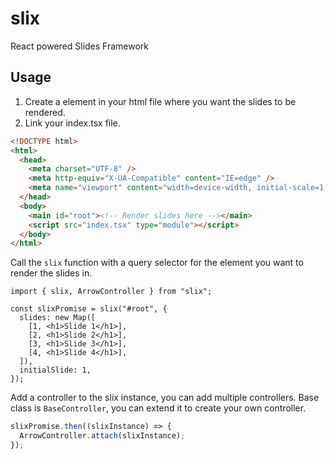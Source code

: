 # slix

React powered Slides Framework

## Usage

1. Create a element in your html file where you want the slides to be rendered.
1. Link your index.tsx file.

```html
<!DOCTYPE html>
<html>
  <head>
    <meta charset="UTF-8" />
    <meta http-equiv="X-UA-Compatible" content="IE=edge" />
    <meta name="viewport" content="width=device-width, initial-scale=1.0" />
  </head>
  <body>
    <main id="root"><!-- Render slides here --></main>
    <script src="index.tsx" type="module"></script>
  </body>
</html>
```

Call the `slix` function with a query selector for the element you want to render the slides in.

```tsx
import { slix, ArrowController } from "slix";

const slixPromise = slix("#root", {
  slides: new Map([
    [1, <h1>Slide 1</h1>],
    [2, <h1>Slide 2</h1>],
    [3, <h1>Slide 3</h1>],
    [4, <h1>Slide 4</h1>],
  ]),
  initialSlide: 1,
});
```

Add a controller to the slix instance, you can add multiple controllers. Base class is `BaseController`, you can extend it to create your own controller.

```typescript
slixPromise.then((slixInstance) => {
  ArrowController.attach(slixInstance);
});
```
